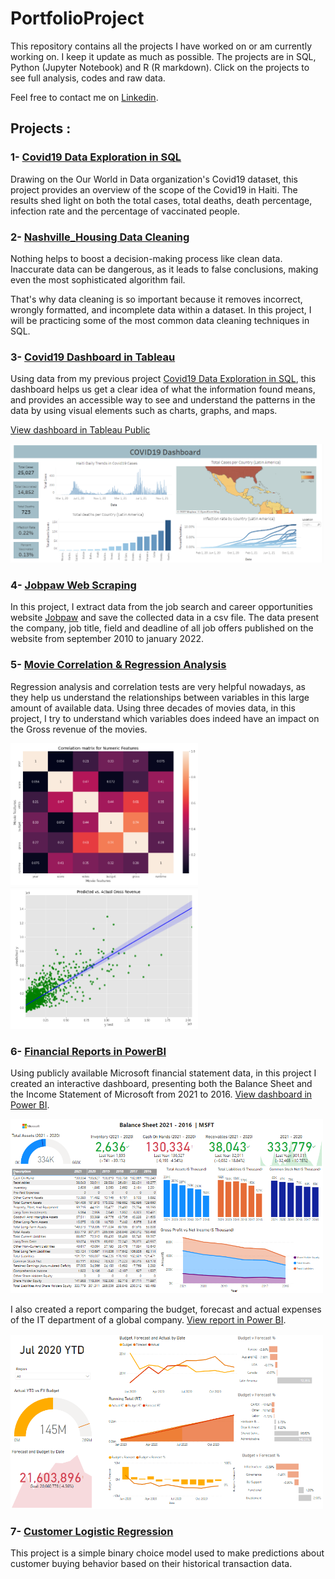 # PortfolioProject

This repository contains all the projects I have worked on or am currently working on. I keep it update as much as possible. The projects are in SQL, Python (Jupyter Notebook) and R (R markdown). Click on the projects to see full analysis, codes and raw data.

Feel free to contact me on [Linkedin](https://www.linkedin.com/in/cherubin-delino).


## Projects :

### 1- [Covid19 Data Exploration in SQL](https://github.com/chedelino/PortfolioProject/tree/main/Covid19%20Data%20Exploration%20in%20SQL)

Drawing on the Our World in Data organization's Covid19 dataset, this project provides an overview of the scope of the Covid19 in Haiti. The results shed light on both the total cases, total deaths, death percentage, infection rate and the percentage of vaccinated people.



### 2- [Nashville_Housing Data Cleaning](https://github.com/chedelino/PortfolioProject/tree/main/Nashville_Housing%20Data%20Cleaning)

Nothing helps to boost a decision-making process like clean data.
Inaccurate data can be dangerous, as it leads to false conclusions, making even the most sophisticated algorithm fail. 

That's why data cleaning is so important because it removes incorrect, wrongly formatted, and incomplete data within a dataset. In this project, I will be practicing some of the most common data cleaning techniques in SQL. 



### 3- [Covid19 Dashboard in Tableau](https://github.com/chedelino/PortfolioProject/tree/main/Covid19%20Dashboard)

Using data from my previous project [Covid19 Data Exploration in SQL](https://github.com/chedelino/PortfolioProject/tree/main/Covid19%20Data%20Exploration%20in%20SQL), this dashboard helps us get a clear idea of what the information found means, and provides an accessible way to see and understand the patterns in the data by using visual elements such as charts, graphs, and maps.

[View dashboard in Tableau Public](https://public.tableau.com/views/Covid19_Dashboard_16413503389070/Dashboard1?:language=en-US&:display_count=n&:origin=viz_share_link)

<img src="https://github.com/chedelino/PortfolioProject/blob/main/Covid19%20Dashboard/covid19_dashboard.png" width="500">


### 4- [Jobpaw Web Scraping](https://github.com/chedelino/PortfolioProject/tree/main/Jobpaw%20Web%20Scraping)

In this project, I extract data from the job search and career opportunities website [Jobpaw](https://www.jobpaw.com/pont/) and save the collected data in a csv file. The data present the company, job title, field and deadline of all job offers published on the website from september 2010 to january 2022.


### 5- [Movie Correlation & Regression Analysis](https://github.com/chedelino/PortfolioProject/tree/main/Movies%20Correlation%20%26%20Regression%20Analysis)

Regression analysis and correlation tests are very helpful nowadays, as they help us understand the relationships between variables in this large amount of available data.  Using three decades of movies data, in this project, I try to understand which variables does indeed have an impact on the Gross revenue of the movies.

<img src="https://github.com/chedelino/PortfolioProject/blob/main/Movies%20Correlation%20%26%20Regression%20Analysis/Correlation_matrix.png" width="300"> <img src="https://github.com/chedelino/PortfolioProject/blob/main/Movies%20Correlation%20%26%20Regression%20Analysis/regplot.png" width="300">


### 6- [Financial Reports in PowerBI](https://github.com/chedelino/PortfolioProject/tree/main/Financial%20Reports%20in%20PowerBI)

Using publicly available Microsoft financial statement data, in this project I created an interactive dashboard, presenting both the Balance Sheet and the Income Statement of Microsoft from 2021 to 2016. 
[View dashboard in Power BI](https://app.powerbi.com/view?r=eyJrIjoiNjI5Y2YyNTctZTdlNi00MzAzLWFjYWQtM2Q2MGY0MTgwZDQ2IiwidCI6ImU2MDFiOTM3LTA0YmUtNGYzMi04MDU5LTk2OGE0NzgwYjQ5ZSIsImMiOjJ9&pageName=ReportSection).

<img src="https://github.com/chedelino/PortfolioProject/blob/main/Financial%20Reports%20in%20PowerBI/Microsoft%20Financial%20Statements/Balance_Sheet.png" width="500"> 

I also created a report comparing the budget, forecast and actual expenses of the IT department of a global company. [View report in Power BI](https://app.powerbi.com/view?r=eyJrIjoiNjQ4YTk4OTUtMzc3Mi00NmE4LTljYTQtYTYxZTRkZTZhYmIyIiwidCI6ImU2MDFiOTM3LTA0YmUtNGYzMi04MDU5LTk2OGE0NzgwYjQ5ZSIsImMiOjJ9).

<img src="https://github.com/chedelino/PortfolioProject/blob/main/Financial%20Reports%20in%20PowerBI/IT%20Spend%20Report/Headlines.png" width="500">


### 7- [Customer Logistic Regression](https://github.com/chedelino/PortfolioProject/tree/main/Customer%20Logistic%20Regression)

This project is a simple binary choice model used to make predictions about customer buying behavior based on their historical transaction data. 

